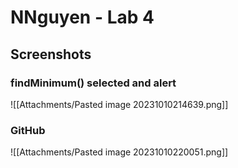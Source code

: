 # NNguyen - Lab 4
## Screenshots
### findMinimum() selected and alert
![[Attachments/Pasted image 20231010214639.png]]

### GitHub
![[Attachments/Pasted image 20231010220051.png]] 